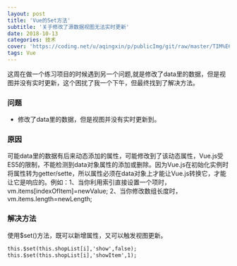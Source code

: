 ```yaml
---
layout: post
title: 'Vue的Set方法'
subtitle: '关于修改了源数据视图无法实时更新'
date: 2018-10-13
categories: 技术
cover: 'https://coding.net/u/aqingxin/p/publicImg/git/raw/master/TIM%E6%88%AA%E5%9B%BE20181013155042.png'
tags: Vue
---
```


这周在做一个练习项目的时候遇到另一个问题,就是修改了data里的数据，但是视图并没有实时更新，这个困扰了我一个下午，但最终找到了解决方法。
### **问题**
- 修改了data里的数据，但是视图并没有实时更新到。

### **原因**
可能data里的数据有后来动态添加的属性，可能修改到了该动态属性，Vue.js受ES5的限制，不能检测到data对象属性的添加或删除。因为Vue.js在初始化实例时将属性转为getter/sette，所以属性必须在data对象上才能让Vue.js转换它，才能让它是响应的。例如：1、当你利用索引直接设置一个项时，vm.items[indexOfItem]=newValue;  2、当你修改数组长度时，vm.items.length=newLength;

### **解决方法**
使用$set()方法，既可以新增属性，又可以触发视图更新。
```html
this.$set(this.shopList[i],'show',false);
this.$set(this.shopList[i],'showItem',1);
```